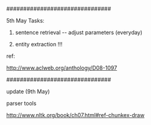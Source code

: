 ###############################

5th May Tasks:

1. sentence retrieval -- adjust parameters (everyday)

2. entity extraction !!!

ref:

http://www.aclweb.org/anthology/D08-1097

###############################

update (9th May)

parser tools

http://www.nltk.org/book/ch07.html#ref-chunkex-draw